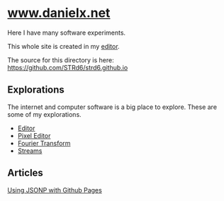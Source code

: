 www.danielx.net
===============

Here I have many software experiments.

This whole site is created in my [editor](/editor/docs).

The source for this directory is here: https://github.com/STRd6/strd6.github.io

Explorations
------------

The internet and computer software is a big place to explore. These are some of
my explorations.

- [Editor](/editor)
- [Pixel Editor](/pixel-editor)
- [Fourier Transform](/series)
- [Streams](/stream/docs)

Articles
--------

[Using JSONP with Github Pages](./gh-pages-jsonp)

